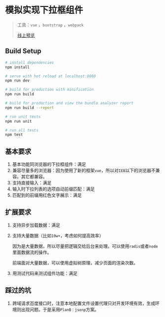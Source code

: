 # 模拟实现下拉框组件

> 工具：`vue` ，`bootstrap` ，`webpack`
>
> [线上预览](http://www.victor.ac.cn/vue/dropDownBox/)

## Build Setup

``` bash
# install dependencies
npm install

# serve with hot reload at localhost:8080
npm run dev

# build for production with minification
npm run build

# build for production and view the bundle analyzer report
npm run build --report

# run unit tests
npm run unit

# run all tests
npm test
```
## 基本要求

1. 基本功能同浏览器的下拉框组件：满足
2. 兼容尽量多的浏览器：因为使用了新的框架`vue`，所以对`IE8`以下的浏览器不兼容。其它都兼容。
3. 支持直接输入：满足
4. 输入时下拉列表的选项自动前缀匹配：满足
5. 匹配到的前缀用红色文字展示：满足

## 扩展要求

1. 支持异步加载数据：满足

2. 支持大量数据（比如`10w+`，考虑如何提高效率）

   因为是大量数据，所以尽量把逻辑交给后台来处理。可以使用`radis`或者`node`里面数据流的操作。

   前端面对大量数据，可以使用虚拟树原理，减少页面的渲染次数。

3. 用测试代码来测试组件功能：满足

## 踩过的坑

1. 跨域请求百度接口时，注意本地配置文件设置代理只对开发环境有效，生成环境则出现问题。于是采用`PlanB：jsonp`方案。
